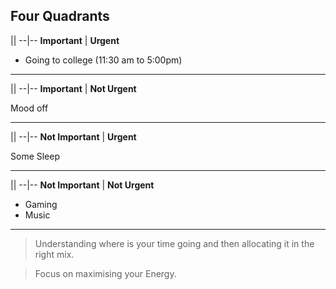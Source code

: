 ## Four Quadrants

||
--|--
**Important** | **Urgent**

- Going to college (11:30 am to 5:00pm) 

---
||
--|--
**Important** | **Not Urgent**

Mood off

---
||
--|--
**Not Important** | **Urgent**

Some Sleep

---

||
--|--
**Not Important** | **Not Urgent** 

- Gaming
- Music
---
> Understanding where is your time going and then allocating it in the right mix.

>Focus on maximising your Energy.

